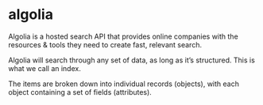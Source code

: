 # algolia

Algolia is a hosted search API that provides online companies with the resources & tools they need to create fast, relevant search. 
 
Algolia will search through any set of data, as long as it’s structured. This is what we call an index.

The items are broken down into individual records (objects), with each object containing a set of fields (attributes). 